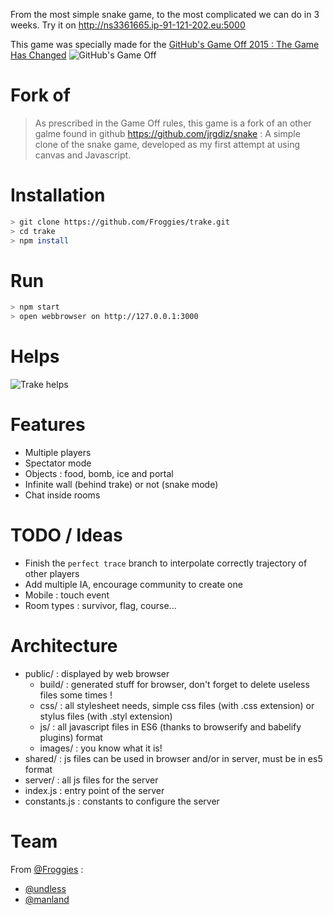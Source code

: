 From the most simple snake game, to the most complicated we can do in 3 weeks.
Try it on http://ns3361665.ip-91-121-202.eu:5000

This game was specially made for the [GitHub's Game Off 2015 : The Game Has Changed](https://github.com/blog/1972-the-game-has-changed)
![GitHub's Game Off](https://cloud.githubusercontent.com/assets/121322/6641792/41f367b0-c95d-11e4-8f32-985f41d40579.jpeg)

# Fork of

> As prescribed in the Game Off rules, this game is a fork of an other galme found in github https://github.com/jrgdiz/snake : A simple clone of the snake game, developed as my first attempt at using canvas and Javascript.

# Installation

```bash
> git clone https://github.com/Froggies/trake.git
> cd trake
> npm install
```

# Run

```bash
> npm start
> open webbrowser on http://127.0.0.1:3000
```

# Helps

![Trake helps](https://github.com/Froggies/trake/blob/master/public/images/help/help.png)

# Features

* Multiple players
* Spectator mode
* Objects : food, bomb, ice and portal
* Infinite wall (behind trake) or not (snake mode)
* Chat inside rooms

# TODO / Ideas

* Finish the `perfect trace` branch to interpolate correctly trajectory of other players
* Add multiple IA, encourage community to create one
* Mobile : touch event
* Room types : survivor, flag, course...

# Architecture

* public/ : displayed by web browser
    * build/ : generated stuff for browser, don't forget to delete useless files some times !
    * css/ : all stylesheet needs, simple css files (with .css extension) or stylus files (with .styl extension)
    * js/ : all javascript files in ES6 (thanks to browserify and babelify plugins) format
    * images/ : you know what it is!
* shared/ : js files can be used in browser and/or in server, must be in es5 format
* server/ : all js files for the server 
* index.js : entry point of the server
* constants.js : constants to configure the server

# Team

From [@Froggies](https://github.com/Froggies) :

* [@undless](https://github.com/undless)
* [@manland](https://github.com/manland)
